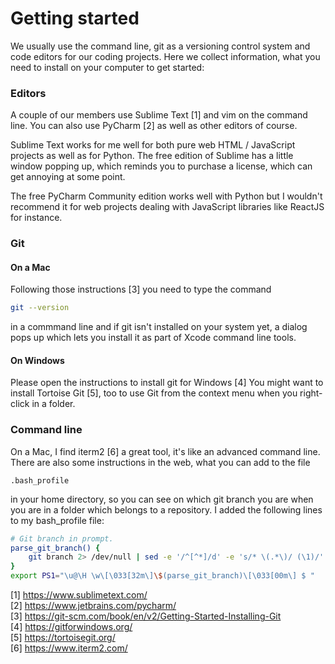 # Getting started

We usually use the command line, git as a versioning control system and code editors for our coding projects.
Here we collect information, what you need to install on your computer to get started:

### Editors
A couple of our members use Sublime Text [1] and vim on the command line. You can also use PyCharm [2] as well as other editors of course.

Sublime Text works
for me well for both pure web HTML / JavaScript projects as well as for Python. The free edition of Sublime has a little window
 popping up, which reminds you to purchase a license, which can get annoying at some point.
 
The free PyCharm Community edition works
 well with Python but I wouldn't recommend it for web projects dealing with JavaScript libraries like ReactJS for instance.

### Git

#### On a Mac

Following those instructions [3] you need to type the command

```bash
git --version
``` 
in a commmand line and if git isn't installed on your system yet, a dialog pops up which lets you install it as part of Xcode
command line tools.

#### On Windows

Please open the instructions to install git for Windows [4] You might want to install Tortoise Git [5], too to use Git from the
context menu when you right-click in a folder.

### Command line

On a Mac, I find iterm2 [6] a great tool, it's like an advanced command line. There are also some instructions in the web, what
you can add to the file

`.bash_profile`

in your home directory, so you can see on which git branch you are when you are in a folder which belongs to a repository. I added the following lines to
my bash_profile file:

```bash
# Git branch in prompt.
parse_git_branch() {
    git branch 2> /dev/null | sed -e '/^[^*]/d' -e 's/* \(.*\)/ (\1)/'
}
export PS1="\u@\H \w\[\033[32m\]\$(parse_git_branch)\[\033[00m\] $ "
```

[1] https://www.sublimetext.com/  
[2] https://www.jetbrains.com/pycharm/  
[3] https://git-scm.com/book/en/v2/Getting-Started-Installing-Git  
[4] https://gitforwindows.org/  
[5] https://tortoisegit.org/  
[6] https://www.iterm2.com/  